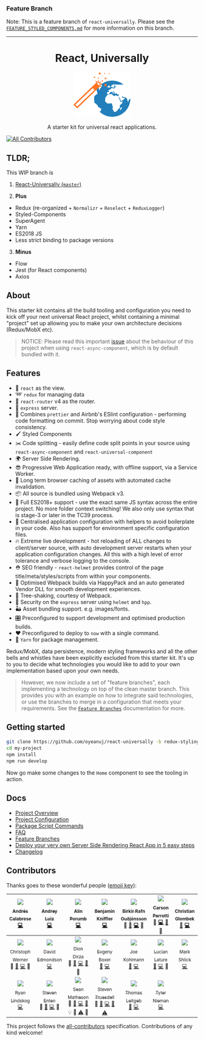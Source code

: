 ### Feature Branch

Note: This is a feature branch of `react-universally`. Please see the [`FEATURE_STYLED_COMPONENTS.md`](/docs/FEATURE_STYLED_COMPONENTS.md) for more information on this branch.

---

<p align='center'>
  <h1 align='center'>React, Universally</h1>
  <p align='center'><img width='150' src='https://raw.githubusercontent.com/ctrlplusb/assets/master/logos/react-universally.png' /></p>
  <p align='center'>A starter kit for universal react applications.</p>
</p>

[![All Contributors](https://img.shields.io/badge/all_contributors-20-orange.svg?style=flat-square)](#contributors)

## TLDR;

This WIP branch is

1. [React-Universally (`master`)](https://github.com/ctrlplusb/react-universally)

2. **Plus**
 - Redux (re-organized + `Normalizr` + `Reselect` + `ReduxLogger`)
 - Styled-Components
 - SuperAgent
 - Yarn
 - ES2018 JS
 - Less strict binding to package versions

3. **Minus**
 - Flow
 - Jest (for React components)
 - Axios

## About

This starter kit contains all the build tooling and configuration you need to kick off your next universal React project, whilst containing a minimal "project" set up allowing you to make your own architecture decisions (Redux/MobX etc).

> NOTICE: Please read this important [issue](https://github.com/ctrlplusb/react-universally/issues/409) about the behaviour of this project when using `react-async-component`, which is by default bundled with it.

## Features

  - 👀 `react` as the view.
  - ➿ `redux` for managing data
  - 🔀 `react-router` v4 as the router.
  - 🚄 `express` server.
  - 💄 Combines `prettier` and Airbnb's ESlint configuration - performing code formatting on commit. Stop worrying about code style consistency.
  - 🖌 Styled Components
  - ✂️ Code splitting - easily define code split points in your source using `react-async-component` and `react-universal-component`
  - 🌍 Server Side Rendering.
  - 😎 Progressive Web Application ready, with offline support, via a Service Worker.
  - 🐘 Long term browser caching of assets with automated cache invalidation.
  - 📦 All source is bundled using Webpack v3.
  - 🚀 Full ES2018+ support - use the exact same JS syntax across the entire project. No more folder context switching! We also only use syntax that is stage-3 or later in the TC39 process.
  - 🔧 Centralised application configuration with helpers to avoid boilerplate in your code. Also has support for environment specific configuration files.
  - 🔥 Extreme live development - hot reloading of ALL changes to client/server source, with auto development server restarts when your application configuration changes.  All this with a high level of error tolerance and verbose logging to the console.
  - ⛑ SEO friendly - `react-helmet` provides control of the page title/meta/styles/scripts from within your components.
  - 🤖 Optimised Webpack builds via HappyPack and an auto generated Vendor DLL for smooth development experiences.
  - 🍃 Tree-shaking, courtesy of Webpack.
  - 👮 Security on the `express` server using `helmet` and `hpp`.
  - 🏜 Asset bundling support. e.g. images/fonts.
  - 🎛 Preconfigured to support development and optimised production builds.
  - ❤️ Preconfigured to deploy to `now` with a single command.
  - 👚 `Yarn` for package management.

Redux/MobX, data persistence, modern styling frameworks and all the other bells and whistles have been explicitly excluded from this starter kit.  It's up to you to decide what technologies you would like to add to your own implementation based upon your own needs.

> However, we now include a set of "feature branches", each implementing a technology on top of the clean master branch.  This provides you with an example on how to integrate said technologies, or use the branches to merge in a configuration that meets your requirements.  See the [`Feature Branches`](/internal/docs/FEATURE_BRANCHES.md) documentation for more.

## Getting started

```bash
git clone https://github.com/oyeanuj/react-universally -b redux-styling-data-fetching --single-branch my-project
cd my-project
npm install
npm run develop
```

Now go make some changes to the `Home` component to see the tooling in action.

## Docs

 - [Project Overview](/internal/docs/PROJECT_OVERVIEW.md)
 - [Project Configuration](/internal/docs/PROJECT_CONFIG.md)
 - [Package Script Commands](/internal/docs/PKG_SCRIPTS.md)
 - [FAQ](/internal/docs/FAQ.md)
 - [Feature Branches](/internal/docs/FEATURE_BRANCHES.md)
 - [Deploy your very own Server Side Rendering React App in 5 easy steps](/internal/docs/DEPLOY_TO_NOW.md)
 - [Changelog](/CHANGELOG.md)

## Contributors

Thanks goes to these wonderful people ([emoji key](https://github.com/kentcdodds/all-contributors#emoji-key)):

<!-- ALL-CONTRIBUTORS-LIST:START - Do not remove or modify this section -->
| [<img src="https://avatars3.githubusercontent.com/u/243161?v=3" width="100px;"/><br /><sub>Andrés Calabrese</sub>](https://github.com/aoc)<br />[💻](https://github.com/ctrlplusb/react-universally/commits?author=aoc) | [<img src="https://avatars3.githubusercontent.com/u/1965897?v=3" width="100px;"/><br /><sub>Andrey Luiz</sub>](https://andreyluiz.github.io/)<br />[💻](https://github.com/ctrlplusb/react-universally/commits?author=andreyluiz) | [<img src="https://avatars3.githubusercontent.com/u/3148205?v=3" width="100px;"/><br /><sub>Alin Porumb</sub>](https://github.com/alinporumb)<br />[💻](https://github.com/ctrlplusb/react-universally/commits?author=alinporumb) | [<img src="https://avatars0.githubusercontent.com/u/4349324?v=3" width="100px;"/><br /><sub>Benjamin Kniffler</sub>](https://github.com/bkniffler)<br />[💻](https://github.com/ctrlplusb/react-universally/commits?author=bkniffler) | [<img src="https://avatars0.githubusercontent.com/u/180773?v=3" width="100px;"/><br /><sub>Birkir Rafn Guðjónsson</sub>](https://medium.com/@birkir.gudjonsson)<br />💬 [🐛](https://github.com/ctrlplusb/react-universally/issues?q=author%3Abirkir) [💻](https://github.com/ctrlplusb/react-universally/commits?author=birkir) 👀 | [<img src="https://avatars0.githubusercontent.com/u/2063102?v=3" width="100px;"/><br /><sub>Carson Perrotti</sub>](http://carsonperrotti.com)<br />💬 [💻](https://github.com/ctrlplusb/react-universally/commits?author=carsonperrotti) [📖](https://github.com/ctrlplusb/react-universally/commits?author=carsonperrotti) 👀 | [<img src="https://avatars1.githubusercontent.com/u/13365531?v=3" width="100px;"/><br /><sub>Christian Glombek</sub>](https://github.com/LorbusChris)<br />[🐛](https://github.com/ctrlplusb/react-universally/issues?q=author%3ALorbusChris) [💻](https://github.com/ctrlplusb/react-universally/commits?author=LorbusChris) |
| :---: | :---: | :---: | :---: | :---: | :---: | :---: |
| [<img src="https://avatars3.githubusercontent.com/u/603683?v=3" width="100px;"/><br /><sub>Christoph Werner</sub>](https://twitter.com/code_punkt)<br />💬 [🐛](https://github.com/ctrlplusb/react-universally/issues?q=author%3Acodepunkt) [💻](https://github.com/ctrlplusb/react-universally/commits?author=codepunkt) 👀 | [<img src="https://avatars0.githubusercontent.com/u/1399894?v=3" width="100px;"/><br /><sub>David Edmondson</sub>](https://github.com/threehams)<br />[💻](https://github.com/ctrlplusb/react-universally/commits?author=threehams) | [<img src="https://avatars0.githubusercontent.com/u/10954870?v=3" width="100px;"/><br /><sub>Dion Dirza</sub>](https://github.com/diondirza)<br />💬 [🐛](https://github.com/ctrlplusb/react-universally/issues?q=author%3Adiondirza) [💻](https://github.com/ctrlplusb/react-universally/commits?author=diondirza) [📖](https://github.com/ctrlplusb/react-universally/commits?author=diondirza) 👀 | [<img src="https://avatars0.githubusercontent.com/u/254095?v=3" width="100px;"/><br /><sub>Evgeny Boxer</sub>](https://github.com/evgenyboxer)<br />[🐛](https://github.com/ctrlplusb/react-universally/issues?q=author%3Aevgenyboxer) [💻](https://github.com/ctrlplusb/react-universally/commits?author=evgenyboxer) | [<img src="https://avatars2.githubusercontent.com/u/191304?v=3" width="100px;"/><br /><sub>Joe Kohlmann</sub>](http://kohlmannj.com)<br />[🐛](https://github.com/ctrlplusb/react-universally/issues?q=author%3Akohlmannj) [💻](https://github.com/ctrlplusb/react-universally/commits?author=kohlmannj) | [<img src="https://avatars2.githubusercontent.com/u/24992?v=3" width="100px;"/><br /><sub>Lucian Lature</sub>](https://www.linkedin.com/in/lucianlature/)<br />[🐛](https://github.com/ctrlplusb/react-universally/issues?q=author%3Alucianlature) [💻](https://github.com/ctrlplusb/react-universally/commits?author=lucianlature) 👀 | [<img src="https://avatars1.githubusercontent.com/u/1624703?v=3" width="100px;"/><br /><sub>Mark Shlick</sub>](https://github.com/markshlick)<br />[💻](https://github.com/ctrlplusb/react-universally/commits?author=markshlick) |
| [<img src="https://avatars1.githubusercontent.com/u/7436773?v=3" width="100px;"/><br /><sub>Ryan Lindskog</sub>](https://www.RyanLindskog.com/)<br />[💻](https://github.com/ctrlplusb/react-universally/commits?author=rlindskog) | [<img src="https://avatars1.githubusercontent.com/u/977713?v=3" width="100px;"/><br /><sub>Steven Enten</sub>](http://enten.fr)<br />💬 [🐛](https://github.com/ctrlplusb/react-universally/issues?q=author%3Aenten) [💻](https://github.com/ctrlplusb/react-universally/commits?author=enten) 👀 | [<img src="https://avatars1.githubusercontent.com/u/12164768?v=3" width="100px;"/><br /><sub>Sean Matheson</sub>](http://www.ctrlplusb.com)<br />💬 [🐛](https://github.com/ctrlplusb/react-universally/issues?q=author%3Actrlplusb) [💻](https://github.com/ctrlplusb/react-universally/commits?author=ctrlplusb) [📖](https://github.com/ctrlplusb/react-universally/commits?author=ctrlplusb) 💡 👀 [⚠️](https://github.com/ctrlplusb/react-universally/commits?author=ctrlplusb) 🔧 | [<img src="https://avatars0.githubusercontent.com/u/6218853?v=3" width="100px;"/><br /><sub>Steven Truesdell</sub>](https://steventruesdell.com)<br />💬 [🐛](https://github.com/ctrlplusb/react-universally/issues?q=author%3Astrues) [💻](https://github.com/ctrlplusb/react-universally/commits?author=strues) [📖](https://github.com/ctrlplusb/react-universally/commits?author=strues) [⚠️](https://github.com/ctrlplusb/react-universally/commits?author=strues) | [<img src="https://avatars0.githubusercontent.com/u/10552487?v=3" width="100px;"/><br /><sub>Thomas Leitgeb</sub>](https://twitter.com/_datoml)<br />[🐛](https://github.com/ctrlplusb/react-universally/issues?q=author%3Adatoml) [💻](https://github.com/ctrlplusb/react-universally/commits?author=datoml) | [<img src="https://avatars0.githubusercontent.com/u/595711?v=3" width="100px;"/><br /><sub>Tyler Nieman</sub>](http://tsnieman.net/)<br />[💻](https://github.com/ctrlplusb/react-universally/commits?author=tsnieman) |
<!-- ALL-CONTRIBUTORS-LIST:END -->

This project follows the [all-contributors](https://github.com/kentcdodds/all-contributors) specification. Contributions of any kind welcome!
